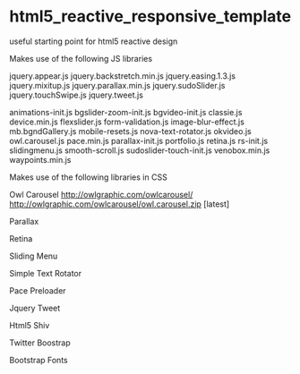 # html5_reactive_responsive_template
useful starting point for html5 reactive design




Makes use of the following JS libraries 

jquery.appear.js
jquery.backstretch.min.js
jquery.easing.1.3.js
jquery.mixitup.js
jquery.parallax.min.js
jquery.sudoSlider.js
jquery.touchSwipe.js
jquery.tweet.js

animations-init.js
bgslider-zoom-init.js
bgvideo-init.js
classie.js
device.min.js
flexslider.js
form-validation.js
image-blur-effect.js
mb.bgndGallery.js
mobile-resets.js
nova-text-rotator.js
okvideo.js
owl.carousel.js
pace.min.js
parallax-init.js
portfolio.js
retina.js
rs-init.js
slidingmenu.js
smooth-scroll.js
sudoslider-touch-init.js
venobox.min.js
waypoints.min.js



Makes use of the following libraries in CSS

Owl Carousel 
 http://owlgraphic.com/owlcarousel/
 http://owlgraphic.com/owlcarousel/owl.carousel.zip [latest]

Parallax 

Retina

Sliding Menu

Simple Text Rotator

Pace Preloader

Jquery Tweet

Html5 Shiv

Twitter Boostrap

Bootstrap Fonts


